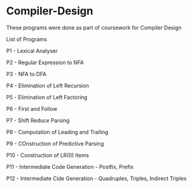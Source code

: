 # Compiler-Design
These programs were done as part of coursework for Compiler Design

List of Programs

P1 - Lexical Analyser

P2 - Regular Expression to NFA

P3 - NFA to DFA

P4 - Elimination of Left Recursion

P5 - Elimination of Left Factoring

P6 - First and Follow

P7 - Shift Reduce Parsing

P8 - Computation of Leading and Trailing

P9 - COnstruction of Predictive Parsing

P10 - Construction of LR(0) Items

P11 - Intermediate Code Generation - Postfix, Prefix

P12 - Intermediate Cide Generation - Quadruples, Triples, Indirect Triples
